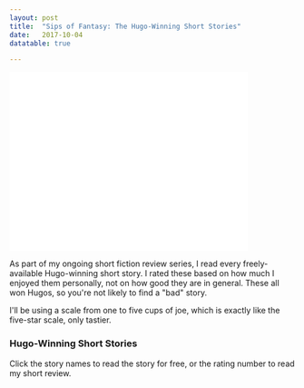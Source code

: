 ```yaml
---
layout: post
title:  "Sips of Fantasy: The Hugo-Winning Short Stories"
date:   2017-10-04
datatable: true

---
```



<iframe width="420" height="315" src="//www.youtube.com/embed/qzOOy1tWBCg?rel=0" frameborder="0" allowfullscreen></iframe>

<p>As part of my ongoing short fiction review series, I read every freely-available Hugo-winning short story. I rated these based on how much I enjoyed them personally, not on how good they are in general. These all won Hugos, so you're not likely to find a "bad" story.
 
I'll be using a scale from one to five cups of joe, which is exactly like the five-star scale, only tastier.</p>

### Hugo-Winning Short Stories

<p> Click the story names to read the story for free, or the rating number to read my short review.</p>

<!-- Place this tag where you want the Awesome Table Widget to render -->
<div data-type="AwesomeTableView" data-viewID="-KvcbSltunC99ppBDvm1"></div>

<!-- Place this tag in your head or just before your close body tag. -->
<script src="https://awesome-table.com/AwesomeTableInclude.js"></script>

